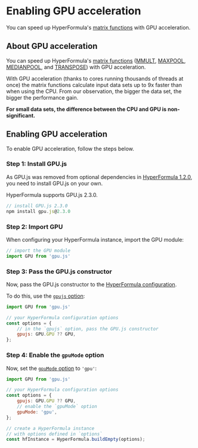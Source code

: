 # Enabling GPU acceleration

You can speed up HyperFormula's [matrix functions](built-in-functions.md#matrix-functions) with GPU acceleration.

## About GPU acceleration

You can speed up HyperFormula's [matrix functions](built-in-functions.md#matrix-functions) ([MMULT](built-in-functions.md#matrix-functions), [MAXPOOL](built-in-functions.md#matrix-functions), [MEDIANPOOL](built-in-functions.md#matrix-functions), and [TRANSPOSE](built-in-functions.md#matrix-functions)) with GPU acceleration.

With GPU acceleration (thanks to cores running thousands of threads
at once) the matrix functions calculate input data sets up to 9x faster than
when using the CPU. From our observation, the bigger the data set,
the bigger the performance gain.

**For small data sets, the difference between the CPU and GPU is
non-significant.**

## Enabling GPU acceleration

To enable GPU acceleration, follow the steps below.

### Step 1: Install GPU.js

As GPU.js was removed from optional dependencies in [HyperFormula 1.2.0](../guide/release-notes.md#_1-2-0), you need to install GPU.js on your own.

HyperFormula supports GPU.js 2.3.0.

```js
// install GPU.js 2.3.0
npm install gpu.js@2.3.0
```
### Step 2: Import GPU

When configuring your HyperFormula instance, import the GPU module:
```js
// import the GPU module
import GPU from 'gpu.js'
```

### Step 3: Pass the GPU.js constructor

Now, pass the GPU.js constructor to the [HyperFormula configuration](./configuration-options.md).

To do this, use the [`gpujs` option](../api/interfaces/configparams.md#gpujs):
```js
import GPU from 'gpu.js'

// your HyperFormula configuration options
const options = {
    // in the `gpujs` option, pass the GPU.js constructor
    gpujs: GPU.GPU ?? GPU,
};
```
### Step 4: Enable the `gpuMode` option

Now, set the [`gpuMode` option](../api/interfaces/configparams.md#gpumode) to `'gpu'`:
```js
import GPU from 'gpu.js'

// your HyperFormula configuration options 
const options = {
    gpujs: GPU.GPU ?? GPU,
    // enable the `gpuMode` option
    gpuMode: 'gpu',
};

// create a HyperFormula instance
// with options defined in `options`
const hfInstance = HyperFormula.buildEmpty(options);
```